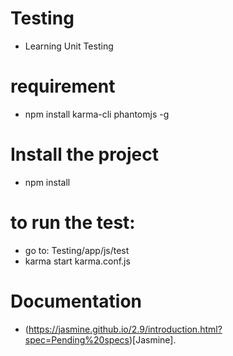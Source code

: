 # Testing
- Learning Unit Testing

# requirement
- npm install karma-cli phantomjs -g
# Install the project
- npm install

# to run the test:
 - go to: Testing/app/js/test
 - karma start karma.conf.js


# Documentation
- (https://jasmine.github.io/2.9/introduction.html?spec=Pending%20specs)[Jasmine].